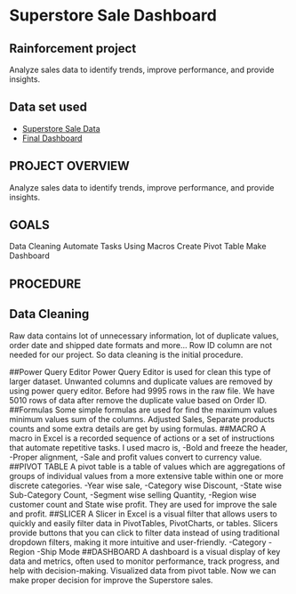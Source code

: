 # Superstore Sale Dashboard
## Rainforcement project
Analyze sales data to identify trends, improve performance, and provide insights.

## Data set used
- <a href="https://github.com/prabinp242/Superstore_Sale_Dashboard/blob/main/Rainforcement%20Project.xlsx"> Superstore Sale Data </a>
- <a href="https://github.com/prabinp242/Superstore_Sale_Dashboard/blob/main/Final%20Dashboard.png"> Final Dashboard </a>

## PROJECT  OVERVIEW
  Analyze sales data to identify trends, improve performance, and provide insights.

## GOALS
  Data Cleaning
  Automate Tasks Using Macros
  Create Pivot Table
  Make Dashboard

## PROCEDURE

## Data Cleaning

  Raw data contains lot of unnecessary information, lot of duplicate values, order date and shipped date formats and more…
  Row ID column are not needed for our project. So data cleaning is the initial procedure.
  
##Power Query Editor
  Power Query Editor is used for clean this type of larger dataset.
  Unwanted columns and duplicate values are removed by using power query editor. 
  Before had 9995 rows in the raw file. 
  We have 5010 rows of data after remove the duplicate value based on Order ID.
##Formulas
  Some simple formulas are used for find the maximum values minimum values sum of the columns.
  Adjusted Sales, Separate products counts and some extra details are get by using formulas.
##MACRO
  A macro in Excel is a recorded sequence of actions or a set of instructions that automate repetitive tasks.
  I used macro is,
    -Bold and freeze the header,
    -Proper alignment,
    -Sale and profit values convert to currency value.
##PIVOT TABLE
  A pivot table is a table of values which are aggregations of groups of individual values from a more extensive table within one or more discrete categories.
    -Year wise sale,
    -Category wise Discount,
    -State wise Sub-Category Count,
    -Segment wise selling Quantity,
    -Region wise customer count and State wise profit.
  They are used for improve the sale and profit. 
##SLICER
  A Slicer in Excel is a visual filter that allows users to quickly and easily filter data in PivotTables, PivotCharts, or tables. Slicers provide buttons that you can click to filter data instead of using 
  traditional dropdown filters, making it more intuitive and user-friendly.
    -Category
    -Region
    -Ship Mode
##DASHBOARD
  A dashboard is a visual display of key data and metrics, often used to monitor performance, track progress, and help with decision-making.
  Visualized data from pivot table. Now we can make proper decision for improve the Superstore sales.






    
    
